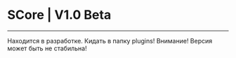 # SCore | V1.0 Beta
______________________
Находится в разработке.
Кидать в папку plugins!
Внимание! Версия может быть не стабильна!
